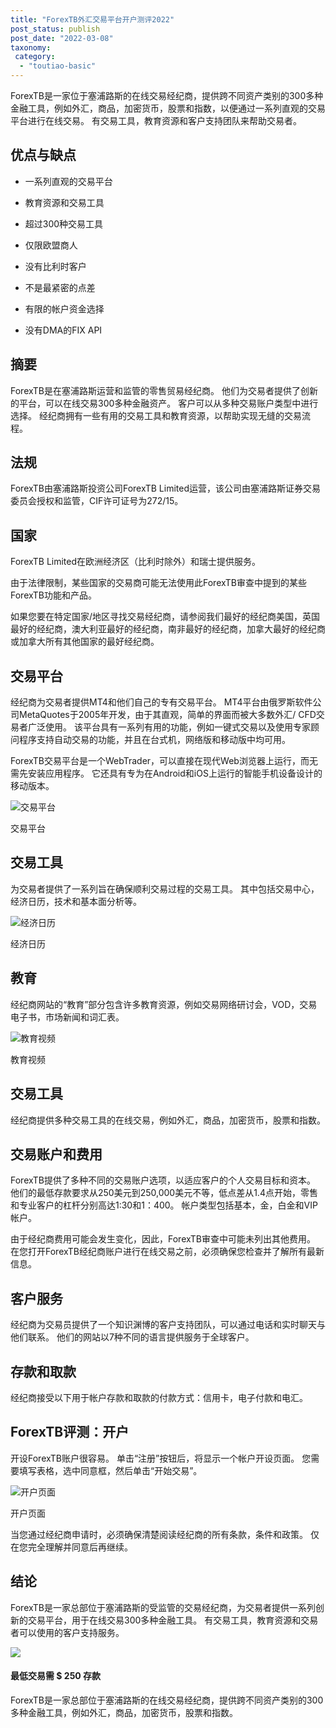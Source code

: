 ```yaml
---
title: "ForexTB外汇交易平台开户测评2022"
post_status: publish
post_date: "2022-03-08"
taxonomy:
 category: 
  - "toutiao-basic"
---
```


ForexTB是一家位于塞浦路斯的在线交易经纪商，提供跨不同资产类别的300多种金融工具，例如外汇，商品，加密货币，股票和指数，以便通过一系列直观的交易平台进行在线交易。 有交易工具，教育资源和客户支持团队来帮助交易者。

## 优点与缺点

- 一系列直观的交易平台
    
- 教育资源和交易工具
    
- 超过300种交易工具
    
- 仅限欧盟商人
    
- 没有比利时客户
    
- 不是最紧密的点差
    
- 有限的帐户资金选择
    
- 没有DMA的FIX API
    

## 摘要

ForexTB是在塞浦路斯运营和监管的零售贸易经纪商。 他们为交易者提供了创新的平台，可以在线交易300多种金融资产。 客户可以从多种交易账户类型中进行选择。 经纪商拥有一些有用的交易工具和教育资源，以帮助实现无缝的交易流程。

## 法规

ForexTB由塞浦路斯投资公司ForexTB Limited运营，该公司由塞浦路斯证券交易委员会授权和监管，CIF许可证号为272/15。

## 国家

ForexTB Limited在欧洲经济区（比利时除外）和瑞士提供服务。

由于法律限制，某些国家的交易商可能无法使用此ForexTB审查中提到的某些ForexTB功能和产品。

如果您要在特定国家/地区寻找交易经纪商，请参阅我们最好的经纪商美国，英国最好的经纪商，澳大利亚最好的经纪商，南非最好的经纪商，加拿大最好的经纪商或加拿大所有其他国家的最好经纪商。

## 交易平台

经纪商为交易者提供MT4和他们自己的专有交易平台。 MT4平台由俄罗斯软件公司MetaQuotes于2005年开发，由于其直观，简单的界面而被大多数外汇/ CFD交易者广泛使用。 该平台具有一系列有用的功能，例如一键式交易以及使用专家顾问程序支持自动交易的功能，并且在台式机，网络版和移动版中均可用。

ForexTB交易平台是一个WebTrader，可以直接在现代Web浏览器上运行，而无需先安装应用程序。 它还具有专为在Android和iOS上运行的智能手机设备设计的移动版本。

![交易平台](https://cdn.fendou.la/funstoutiao/2020/11/Forex-TB-Review-Trading-Platform.jpg "交易平台")

交易平台

## 交易工具

为交易者提供了一系列旨在确保顺利交易过程的交易工具。 其中包括交易中心，经济日历，技术和基本面分析等。

![经济日历](https://cdn.fendou.la/funstoutiao/2020/11/Forex-TB-Review-Economic-Calendar.jpg "经济日历")

经济日历

## 教育

经纪商网站的“教育”部分包含许多教育资源，例如交易网络研讨会，VOD，交易电子书，市场新闻和词汇表。

![教育视频](https://cdn.fendou.la/funstoutiao/2020/11/Forex-TB-Review-Videos--1024x217.jpg "教育视频")

教育视频

## 交易工具

经纪商提供多种交易工具的在线交易，例如外汇，商品，加密货币，股票和指数。

## 交易账户和费用

ForexTB提供了多种不同的交易账户选项，以适应客户的个人交易目标和资本。 他们的最低存款要求从250美元到250,000美元不等，低点差从1.4点开始，零售和专业客户的杠杆分别高达1:30和1：400。 帐户类型包括基本，金，白金和VIP帐户。

由于经纪商费用可能会发生变化，因此，ForexTB审查中可能未列出其他费用。 在您打开ForexTB经纪商账户进行在线交易之前，必须确保您检查并了解所有最新信息。

## 客户服务

经纪商为交易员提供了一个知识渊博的客户支持团队，可以通过电话和实时聊天与他们联系。 他们的网站以7种不同的语言提供服务于全球客户。

## 存款和取款

经纪商接受以下用于帐户存款和取款的付款方式：信用卡，电子付款和电汇。

## ForexTB评测：开户

开设ForexTB账户很容易。 单击“注册”按钮后，将显示一个帐户开设页面。 您需要填写表格，选中同意框，然后单击“开始交易”。

![开户页面](https://cdn.fendou.la/funstoutiao/2020/11/Forex-Trading-Review-Account-Opening-Page.jpg "开户页面")

开户页面

当您通过经纪商申请时，必须确保清楚阅读经纪商的所有条款，条件和政策。 仅在您完全理解并同意后再继续。

## 结论

ForexTB是一家总部位于塞浦路斯的受监管的交易经纪商，为交易者提供一系列创新的交易平台，用于在线交易300多种金融工具。 有交易工具，教育资源和交易者可以使用的客户支持服务。

![](https://cdn.fendou.la/funstoutiao/2020/11/ForexTB-Logo.png)

#### 最低交易需 **$ 250** 存款

ForexTB是一家总部位于塞浦路斯的在线交易经纪商，提供跨不同资产类别的300多种金融工具，例如外汇，商品，加密货币，股票和指数。
